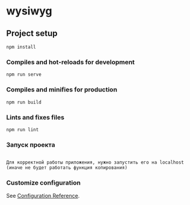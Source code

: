 # wysiwyg

## Project setup
```
npm install
```

### Compiles and hot-reloads for development
```
npm run serve
```

### Compiles and minifies for production
```
npm run build
```

### Lints and fixes files
```
npm run lint
```

### Запуск проекта
```

Для корректной работы приложения, нужно запустить его на localhost (иначе не будет работать функция копирования)

```


### Customize configuration
See [Configuration Reference](https://cli.vuejs.org/config/).

